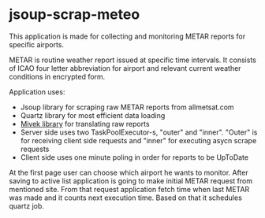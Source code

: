 # jsoup-scrap-meteo
This application is made for collecting and monitoring METAR reports for specific airports. 

METAR is routine weather report issued at specific time intervals. It consists of 
ICAO four letter abbreviation for airport and relevant current weather conditions in 
encrypted form. 

Application uses: 
- Jsoup library for scraping raw METAR reports from 
  allmetsat.com 
- Quartz library for most efficient data loading 
- [Mivek library](https://github.com/mivek/MetarParser) for translating raw reports 
- Server side uses two TaskPoolExecutor-s, "outer" and "inner". "Outer" is for 
  receiving client side requests and "inner" for executing asycn scrape requests 
- Client side uses one minute poling in order for reports to be
  UpToDate

At the first page user can choose which airport he wants 
to monitor. After saving to active list application is going to make initial 
METAR request from mentioned site. From that request application fetch time when 
last METAR was made and it counts next execution time. Based on that it schedules 
quartz job.
